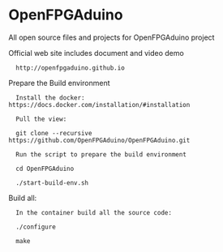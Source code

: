 # OpenFPGAduino
All open source files and projects for OpenFPGAduino project

Official web site includes document and video demo

      http://openfpgaduino.github.io

Prepare the Build environment

      Install the docker: https://docs.docker.com/installation/#installation

      Pull the view:
      
      git clone --recursive https://github.com/OpenFPGAduino/OpenFPGAduino.git

      Run the script to prepare the build environment
      
      cd OpenFPGAduino
      
      ./start-build-env.sh

Build all:

      In the container build all the source code:

      ./configure

      make

